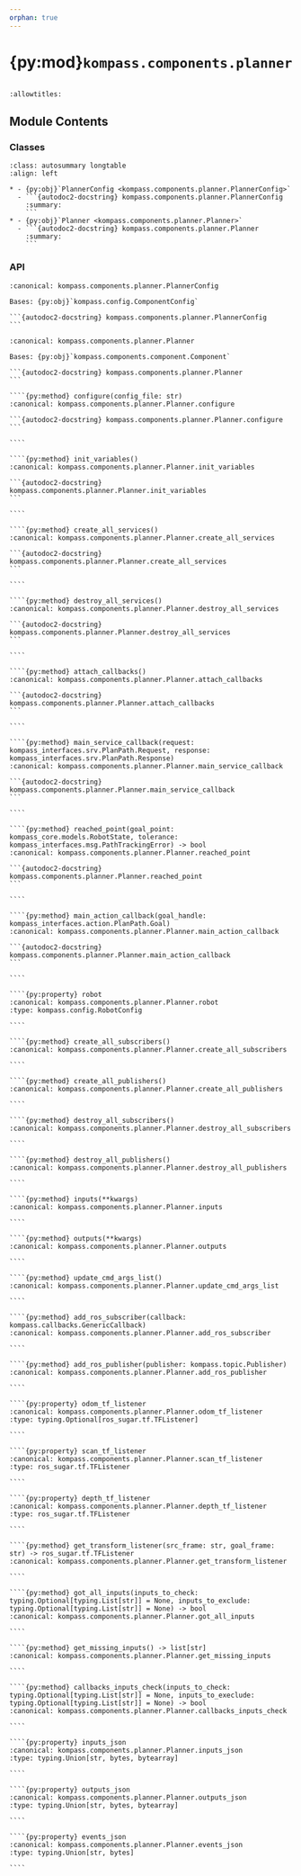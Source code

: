 ```yaml
---
orphan: true
---
```


# {py:mod}`kompass.components.planner`

```{py:module} kompass.components.planner
```

```{autodoc2-docstring} kompass.components.planner
:allowtitles:
```

## Module Contents

### Classes

````{list-table}
:class: autosummary longtable
:align: left

* - {py:obj}`PlannerConfig <kompass.components.planner.PlannerConfig>`
  - ```{autodoc2-docstring} kompass.components.planner.PlannerConfig
    :summary:
    ```
* - {py:obj}`Planner <kompass.components.planner.Planner>`
  - ```{autodoc2-docstring} kompass.components.planner.Planner
    :summary:
    ```
````

### API

````{py:class} PlannerConfig
:canonical: kompass.components.planner.PlannerConfig

Bases: {py:obj}`kompass.config.ComponentConfig`

```{autodoc2-docstring} kompass.components.planner.PlannerConfig
```

````

`````{py:class} Planner(node_name: str, config_file: typing.Optional[str] = None, config: typing.Optional[kompass.components.planner.PlannerConfig] = None, inputs: typing.Optional[typing.Dict[str, kompass.topic.Topic]] = None, outputs: typing.Optional[typing.Dict[str, kompass.topic.Topic]] = None, **kwargs)
:canonical: kompass.components.planner.Planner

Bases: {py:obj}`kompass.components.component.Component`

```{autodoc2-docstring} kompass.components.planner.Planner
```

````{py:method} configure(config_file: str)
:canonical: kompass.components.planner.Planner.configure

```{autodoc2-docstring} kompass.components.planner.Planner.configure
```

````

````{py:method} init_variables()
:canonical: kompass.components.planner.Planner.init_variables

```{autodoc2-docstring} kompass.components.planner.Planner.init_variables
```

````

````{py:method} create_all_services()
:canonical: kompass.components.planner.Planner.create_all_services

```{autodoc2-docstring} kompass.components.planner.Planner.create_all_services
```

````

````{py:method} destroy_all_services()
:canonical: kompass.components.planner.Planner.destroy_all_services

```{autodoc2-docstring} kompass.components.planner.Planner.destroy_all_services
```

````

````{py:method} attach_callbacks()
:canonical: kompass.components.planner.Planner.attach_callbacks

```{autodoc2-docstring} kompass.components.planner.Planner.attach_callbacks
```

````

````{py:method} main_service_callback(request: kompass_interfaces.srv.PlanPath.Request, response: kompass_interfaces.srv.PlanPath.Response)
:canonical: kompass.components.planner.Planner.main_service_callback

```{autodoc2-docstring} kompass.components.planner.Planner.main_service_callback
```

````

````{py:method} reached_point(goal_point: kompass_core.models.RobotState, tolerance: kompass_interfaces.msg.PathTrackingError) -> bool
:canonical: kompass.components.planner.Planner.reached_point

```{autodoc2-docstring} kompass.components.planner.Planner.reached_point
```

````

````{py:method} main_action_callback(goal_handle: kompass_interfaces.action.PlanPath.Goal)
:canonical: kompass.components.planner.Planner.main_action_callback

```{autodoc2-docstring} kompass.components.planner.Planner.main_action_callback
```

````

````{py:property} robot
:canonical: kompass.components.planner.Planner.robot
:type: kompass.config.RobotConfig

````

````{py:method} create_all_subscribers()
:canonical: kompass.components.planner.Planner.create_all_subscribers

````

````{py:method} create_all_publishers()
:canonical: kompass.components.planner.Planner.create_all_publishers

````

````{py:method} destroy_all_subscribers()
:canonical: kompass.components.planner.Planner.destroy_all_subscribers

````

````{py:method} destroy_all_publishers()
:canonical: kompass.components.planner.Planner.destroy_all_publishers

````

````{py:method} inputs(**kwargs)
:canonical: kompass.components.planner.Planner.inputs

````

````{py:method} outputs(**kwargs)
:canonical: kompass.components.planner.Planner.outputs

````

````{py:method} update_cmd_args_list()
:canonical: kompass.components.planner.Planner.update_cmd_args_list

````

````{py:method} add_ros_subscriber(callback: kompass.callbacks.GenericCallback)
:canonical: kompass.components.planner.Planner.add_ros_subscriber

````

````{py:method} add_ros_publisher(publisher: kompass.topic.Publisher)
:canonical: kompass.components.planner.Planner.add_ros_publisher

````

````{py:property} odom_tf_listener
:canonical: kompass.components.planner.Planner.odom_tf_listener
:type: typing.Optional[ros_sugar.tf.TFListener]

````

````{py:property} scan_tf_listener
:canonical: kompass.components.planner.Planner.scan_tf_listener
:type: ros_sugar.tf.TFListener

````

````{py:property} depth_tf_listener
:canonical: kompass.components.planner.Planner.depth_tf_listener
:type: ros_sugar.tf.TFListener

````

````{py:method} get_transform_listener(src_frame: str, goal_frame: str) -> ros_sugar.tf.TFListener
:canonical: kompass.components.planner.Planner.get_transform_listener

````

````{py:method} got_all_inputs(inputs_to_check: typing.Optional[typing.List[str]] = None, inputs_to_exclude: typing.Optional[typing.List[str]] = None) -> bool
:canonical: kompass.components.planner.Planner.got_all_inputs

````

````{py:method} get_missing_inputs() -> list[str]
:canonical: kompass.components.planner.Planner.get_missing_inputs

````

````{py:method} callbacks_inputs_check(inputs_to_check: typing.Optional[typing.List[str]] = None, inputs_to_execlude: typing.Optional[typing.List[str]] = None) -> bool
:canonical: kompass.components.planner.Planner.callbacks_inputs_check

````

````{py:property} inputs_json
:canonical: kompass.components.planner.Planner.inputs_json
:type: typing.Union[str, bytes, bytearray]

````

````{py:property} outputs_json
:canonical: kompass.components.planner.Planner.outputs_json
:type: typing.Union[str, bytes, bytearray]

````

````{py:property} events_json
:canonical: kompass.components.planner.Planner.events_json
:type: typing.Union[str, bytes]

````

`````
